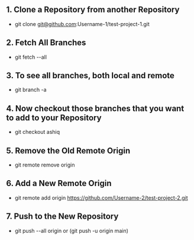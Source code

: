 ## 1. Clone a Repository from another Repository
- git clone git@github.com:Username-1/test-project-1.git
## 2. Fetch All Branches
- git fetch --all
## 3. To see all branches, both local and remote
- git branch -a
## 4. Now checkout those branches that you want to add to your Repository
- git checkout ashiq
## 5. Remove the Old Remote Origin
- git remote remove origin
## 6. Add a New Remote Origin
- git remote add origin https://github.com/Username-2/test-project-2.git
## 7. Push to the New Repository
- git push --all origin or (git push -u origin main)
